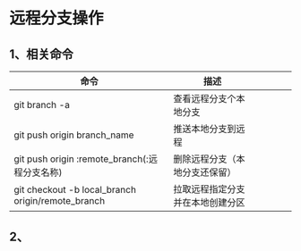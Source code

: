 # 远程分支操作

## 1、相关命令

| 命令                                                | 描述                             |      |      |      |      |
| --------------------------------------------------- | -------------------------------- | ---- | ---- | ---- | ---- |
| git branch -a                                       | 查看远程分支个本地分支           |      |      |      |      |
| git push   origin branch_name                       | 推送本地分支到远程               |      |      |      |      |
| git push   origin :remote_branch(:远程分支名称)     | 删除远程分支（本地分支还保留）   |      |      |      |      |
| git checkout   -b local_branch origin/remote_branch | 拉取远程指定分支并在本地创建分区 |      |      |      |      |

## 2、